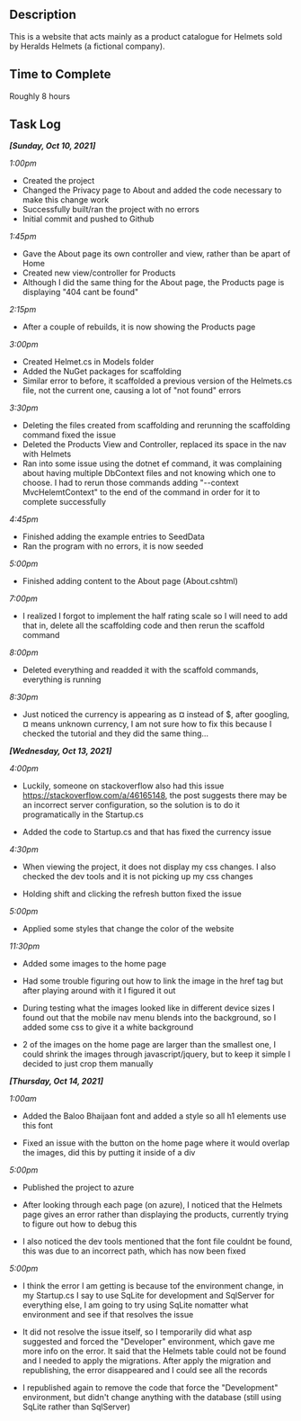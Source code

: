 ﻿## Description

This is a website that acts mainly as a product catalogue for Helmets sold by Heralds Helmets (a fictional company).

## Time to Complete

Roughly 8 hours

## Task Log

***[Sunday, Oct 10, 2021]***

*1:00pm*

- Created the project
- Changed the Privacy page to About and added the code necessary to make this change work
- Successfully built/ran the project with no errors
- Initial commit and pushed to Github

*1:45pm*

- Gave the About page its own controller and view, rather than be apart of Home
- Created new view/controller for Products
- Although I did the same thing for the About page, the Products page is displaying "404 cant be found"

*2:15pm*

- After a couple of rebuilds, it is now showing the Products page

*3:00pm*

- Created Helmet.cs in Models folder
- Added the NuGet packages for scaffolding
- Similar error to before, it scaffolded a previous version of the Helmets.cs file, not the current one, causing a lot of "not found" errors

*3:30pm*

- Deleting the files created from scaffolding and rerunning the scaffolding command fixed the issue
- Deleted the Products View and Controller, replaced its space in the nav with Helmets
- Ran into some issue using the dotnet ef command, it was complaining about having multiple
DbContext files and not knowing which one to choose. I had to rerun those commands adding
"--context MvcHelemtContext" to the end of the command in order for it to complete successfully

*4:45pm*

- Finished adding the example entries to SeedData
- Ran the program with no errors, it is now seeded

*5:00pm*

- Finished adding content to the About page (About.cshtml)

*7:00pm*

- I realized I forgot to implement the half rating scale so I will need to add that in,
delete all the scaffolding code and then rerun the scaffold command

*8:00pm*

- Deleted everything and readded it with the scaffold commands, everything is running

*8:30pm*

- Just noticed the currency is appearing as ¤ instead of $, after googling, ¤ means unknown currency,
I am not sure how to fix this because I checked the tutorial and they did the same thing...


***[Wednesday, Oct 13, 2021]***

*4:00pm*

- Luckily, someone on stackoverflow also had this issue https://stackoverflow.com/a/46165148, the post
suggests there may be an incorrect server configuration, so the solution is to do it programatically in
the Startup.cs

- Added the code to Startup.cs and that has fixed the currency issue

*4:30pm*

- When viewing the project, it does not display my css changes. I also checked the dev tools and it is
not picking up my css changes

- Holding shift and clicking the refresh button fixed the issue

*5:00pm*

- Applied some styles that change the color of the website

*11:30pm*

- Added some images to the home page

- Had some trouble figuring out how to link the image in the href tag but after playing around with it
I figured it out

- During testing what the images looked like in different device sizes I found out that the mobile
nav menu blends into the background, so I added some css to give it a white background

- 2 of the images on the home page are larger than the smallest one, I could shrink the images through
javascript/jquery, but to keep it simple I decided to just crop them manually


***[Thursday, Oct 14, 2021]***

*1:00am*

- Added the Baloo Bhaijaan font and added a style so all h1 elements use this font

- Fixed an issue with the button on the home page where it would overlap the images,
did this by putting it inside of a div

*5:00pm*

- Published the project to azure

- After looking through each page (on azure), I noticed that the Helmets page gives an error rather than
displaying the products, currently trying to figure out how to debug this

- I also noticed the dev tools mentioned that the font file couldnt be found, this was due to an incorrect
path, which has now been fixed

*5:00pm*

- I think the error I am getting is because tof the environment change, in my Startup.cs I say to use SqLite
for development and SqlServer for everything else, I am going to try using SqLite nomatter what environment and
see if that resolves the issue

- It did not resolve the issue itself, so I temporarily did what asp suggested and forced the "Developer"
environment, which gave me more info on the error. It said that the Helmets table could not be found and
I needed to apply the migrations. After apply the migration and republishing, the error disappeared and I
could see all the records

- I republished again to remove the code that force the "Development" environment, but didn't change
anything with the database (still using SqLite rather than SqlServer)